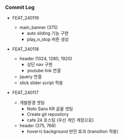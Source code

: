 ### Commit Log

* FEAT_240119
  * main_banner (375)
    * auto sliding 기능 구현
    * play_n_stop 버튼 생성
  
* FEAT_240118
  * header (1024, 1280, 1920)
    * 상단 nav 구현
    * youtube link 연결
  * jquery 연결
  * slick slider script 적용
    
* FEAT_240117
  * 개발환경 셋팅
    * Noto Sans KR 글꼴 셋팅
    * Create git repository
    * cafe 24 호스팅 (우선 개인 계정으로) 
  * header (375, 768)
    * hover시 background 반전 효과 (transition 적용)
